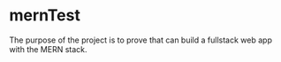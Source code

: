# mernTest

The purpose of the project is to prove that  can build a fullstack web app with the MERN stack.